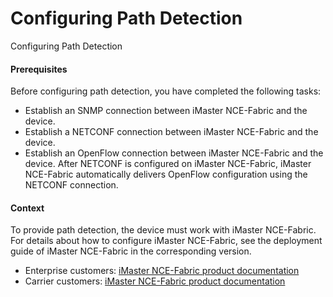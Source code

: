 Configuring Path Detection
==========================

Configuring Path Detection

#### Prerequisites

Before configuring path detection, you have completed the following tasks:

* Establish an SNMP connection between iMaster NCE-Fabric and the device.
* Establish a NETCONF connection between iMaster NCE-Fabric and the device.
* Establish an OpenFlow connection between iMaster NCE-Fabric and the device. After NETCONF is configured on iMaster NCE-Fabric, iMaster NCE-Fabric automatically delivers OpenFlow configuration using the NETCONF connection.


#### Context

To provide path detection, the device must work with iMaster NCE-Fabric. For details about how to configure iMaster NCE-Fabric, see the deployment guide of iMaster NCE-Fabric in the corresponding version.

* Enterprise customers: [iMaster NCE-Fabric product documentation](https://support.huawei.com/enterprise/en/network-management-and-analysis-software/imaster-nce-fabric-pid-250938411/doc)
* Carrier customers: [iMaster NCE-Fabric product documentation](https://support.huawei.com/carrier/docTypeNewOffering?col=product&path=PBI1-7275726/PBI1-21782273/PBI1-250382808/PBI1-250987464/PBI1-250938411)